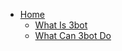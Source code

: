 * [Home](/)
  * [What Is 3bot](/3bot/about/README.md)
  * [What Can 3bot Do](/3bot/about/what_can_3bot_do.md)
